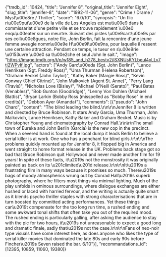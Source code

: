 {"tmdb_id": 10424, "title": "Jennifer 8", "original_title": "Jennifer Eight", "slug_title": "jennifer-8", "date": "1992-11-06", "genre": "Crime / Drame / Myst\u00e8re / Thriller", "score": "6.0/10", "synopsis": "Un flic r\u00e9put\u00e9 de la ville de Los Angeles est mut\u00e9 dans le commissariat d'une petite ville et se trouve rapidement \u00e0 enqu\u00eater sur un meurtre. Suivant des pistes \u00e9cart\u00e9s par ses coll\u00e8gues, notre flic, John Berlin, fait la rencontre d'une jeune femme aveugle nomm\u00e9e H\u00e9l\u00e9na, pour laquelle il ressent une certaine attraction. Pendant ce temps, le tueur en s\u00e9rie \u0153uvre \u00e0 sa t\u00e2che et seul John le sait.", "image": "https://image.tmdb.org/t/p/w185_and_h278_bestv2/iSXNUsKYLbeul4xLLv7tI2WPvIf.jpg", "actors": ["Andy Garc\u00eda (Sgt. John Berlin)", "Lance Henriksen (Sgt. Freddy Ross)", "Uma Thurman (Helena Robertson)", "Graham Beckel (John Taylor)", "Kathy Baker (Margie Ross)", "Kevin Conway (Chief Citrine)", "John Malkovich (Agent St. Anne)", "Perry Lang (Travis)", "Nicholas Love (Bisley)", "Michael O'Neill (Serato)", "Paul Bates (Venables)", "Bob Gunton (Goodridge)", "Lenny Von Dohlen (Michael Blattis)", "Bryan Larkin (Bobby Ross (misspelled as \"Bobby Rose\" in end credits))", "Debbon Ayer (Amanda)"], "comments": [{"pseudo": "John Chard", "content": "The blind leading the blind.\r\n\r\nJennifer 8 is written and directed by Bruce Robinson. It stars Andy Garcia, Uma Thurman, John Malkovich, Lance Henriksen, Kathy Baker and Graham Beckel. Music is by Christopher Young and cinematography by Conrad Hall.\r\n\r\nThe small town of Eureka and John Berlin (Garcia) is the new cop in the precinct. When a severed hand is found at the local dump it leads Berlin to believe a serial killer is at work. One who has a penchant for blind girls.\r\n\r\nThe problems quickly mounted up for Jennifer 8, it flopped big in America and went straight to home format release in the UK. Problems back stage got so bad that Bruce Robinson quit Hollywood and never made another film for 19 years! In spite of these facts, it\u2019s not the monstrosity it was originally painted as back on its \u201climited\u201d release.\r\n\r\nIt\u2019s a frustrating film in many ways because it promises so much. There\u2019s bags of moody atmospherics wrung out by Conrad Hall\u2019s superb photography, where he filters most things via minimal lighting. Much of the play unfolds in ominous surroundings, where dialogue exchanges are either hushed or laced with harried fervour, and the writing is actually quite smart as it blends psycho thriller staples with strong characterisations that are in turn boosted by committed acting performances. Yet these things can\u2019t compensate for the too long run time, a rushed ending and some awkward tonal shifts that often take you out of the required mood. The rushed ending is particularly galling, after asking the audience to stay with the pic for two hours, it\u2019s not unreasonable to expect a good long and dramatic finale, sadly that\u2019s not the case.\r\n\r\nFans of neo-noir type visuals have some interest here, as does anyone who likes the type of serial killer movies that dominated the late 80s and early 90s before Fincher\u2019s Seven raised the bar. 6/10"}], "recommandations_id": [12395, 10859, 11060, 19380]}